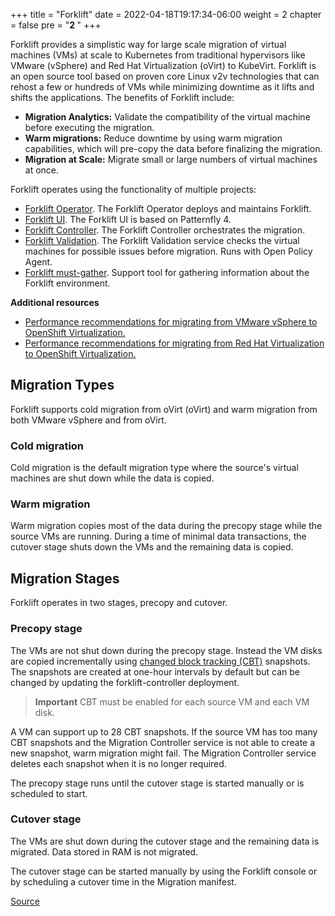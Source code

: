 +++
title = "Forklift"
date = 2022-04-18T19:17:34-06:00
weight = 2
chapter = false
pre = "<b>2 </b>"
+++

Forklift provides a simplistic way for large scale migration of virtual machines (VMs) at scale to Kubernetes from traditional hypervisors like VMware (vSphere) and Red Hat Virtualization (oVirt) to KubeVirt. Forklift is an open source tool based on proven core Linux v2v technologies that can rehost a few or hundreds of VMs while minimizing downtime as it lifts and shifts the applications. The benefits of Forklift include:

* **Migration Analytics:** Validate the compatibility of the virtual machine before executing the migration.
* **Warm migrations:** Reduce downtime by using warm migration capabilities, which will pre-copy the data before finalizing the migration.
* **Migration at Scale:** Migrate small or large numbers of virtual machines at once.

Forklift operates using the functionality of multiple projects:
* [Forklift Operator](https://github.com/konveyor/forklift-operator). The Forklift Operator deploys and maintains Forklift.
* [Forklift UI](https://github.com/konveyor/forklift-ui). The Forklift UI is based on Patternfly 4.
* [Forklift Controller](https://github.com/konveyor/forklift-controller). The Forklift Controller orchestrates the migration.
* [Forklift Validation](https://github.com/konveyor/forklift-validation). The Forklift Validation service checks the virtual machines for possible issues before migration. Runs with Open Policy Agent.
* [Forklift must-gather](https://github.com/konveyor/forklift-must-gather). Support tool for gathering information about the Forklift environment.

**Additional resources**
* [Performance recommendations for migrating from VMware vSphere to OpenShift Virtualization.](https://access.redhat.com/articles/6242511)
* [Performance recommendations for migrating from Red Hat Virtualization to OpenShift Virtualization.](https://access.redhat.com/articles/6380311)

## Migration Types
Forklift supports cold migration from oVirt (oVirt) and warm migration from both VMware vSphere and from oVirt.

### Cold migration
Cold migration is the default migration type where the source's virtual machines are shut down while the data is copied.

### Warm migration
Warm migration copies most of the data during the precopy stage while the source VMs are running. During a time of minimal data transactions, the cutover stage shuts down the VMs and the remaining data is copied.

## Migration Stages
Forklift operates in two stages, precopy and cutover.

### Precopy stage
The VMs are not shut down during the precopy stage.  Instead the VM disks are copied incrementally using [changed block tracking (CBT)](https://kb.vmware.com/s/article/1020128) snapshots. The snapshots are created at one-hour intervals by default but can be changed by updating the forklift-controller deployment.

> **Important** CBT must be enabled for each source VM and each VM disk.

A VM can support up to 28 CBT snapshots. If the source VM has too many CBT snapshots and the Migration Controller service is not able to create a new snapshot, warm migration might fail. The Migration Controller service deletes each snapshot when it is no longer required.

The precopy stage runs until the cutover stage is started manually or is scheduled to start.

### Cutover stage
The VMs are shut down during the cutover stage and the remaining data is migrated. Data stored in RAM is not migrated.

The cutover stage can be started manually by using the Forklift console or by scheduling a cutover time in the Migration manifest.

[Source](https://github.com/konveyor/konveyor.github.io/blob/main/content/Forklift/_index.md)

